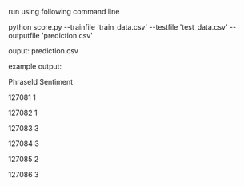 run using following command line 

python score.py --trainfile 'train_data.csv' --testfile 'test_data.csv' --outputfile 'prediction.csv'

ouput: prediction.csv

example output:

PhraseId	Sentiment

127081	1

127082	1

127083	3

127084	3

127085	2

127086	3
